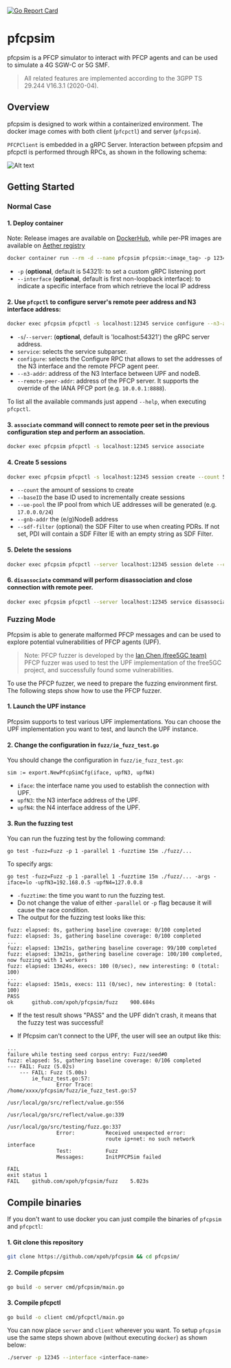 <!--
SPDX-FileCopyrightText: 2022-present Open Networking Foundation
SPDX-FileCopyrightText: 2024-present Intel Corporation

SPDX-License-Identifier: Apache-2.0

-->
[![Go Report Card](https://goreportcard.com/badge/github.com/xpoh/pfcpsim)](https://goreportcard.com/report/github.com/xpoh/pfcpsim)

# pfcpsim
pfcpsim is a PFCP simulator to interact with PFCP agents and can be used to
simulate a 4G SGW-C or 5G SMF.

> All related features are implemented according to the 3GPP TS 29.244 V16.3.1 (2020-04).

## Overview

pfcpsim is designed to work within a containerized environment. The docker image
comes with both client (`pfcpctl`) and server (`pfcpsim`).

`PFCPClient` is embedded in a gRPC Server. Interaction between pfcpsim and pfcpctl
is performed through RPCs, as shown in the following schema:

![Alt text](docs/images/schema.svg)

## Getting Started

### Normal Case

#### 1. Deploy container
Note: Release images are available on [DockerHub](https://hub.docker.com/r/omecproject/pfcpsim/tags),
while per-PR images are available on [Aether registry](https://registry.aetherproject.org/harbor/projects/9/repositories/pfcpsim/artifacts-tab)
```bash
docker container run --rm -d --name pfcpsim pfcpsim:<image_tag> -p 12345 --interface <interface-name>
```
 - `-p` (**optional**, default is 54321): to set a custom gRPC listening port
 - `--interface` (**optional**, default is first non-loopback interface): to indicate a specific interface from which retrieve the local IP address

#### 2. Use `pfcpctl` to configure server's remote peer address and N3 interface address:
```bash
docker exec pfcpsim pfcpctl -s localhost:12345 service configure --n3-addr <N3-interface-address> --remote-peer-addr <PFCP-server-address>
```
 - `-s`/`--server`: (**optional**, default is 'localhost:54321') the gRPC server address.
 - `service`: selects the service subparser.
 - `configure`: selects the Configure RPC that allows to set the addresses of the N3 interface and the remote PFCP agent peer.
 - `--n3-addr`: address of the N3 Interface between UPF and nodeB.
 - `--remote-peer-addr`: address of the PFCP server. It supports the override of the IANA PFCP port (e.g. `10.0.0.1:8888`).

To list all the available commands just append `--help`, when executing `pfcpctl`.

#### 3. `associate` command will connect to remote peer set in the previous configuration step and perform an association.
```bash
docker exec pfcpsim pfcpctl -s localhost:12345 service associate
```

#### 4. Create 5 sessions
```bash
docker exec pfcpsim pfcpctl -s localhost:12345 session create --count 5 --baseID 2 --ue-pool <CIDR-IP-pool> --gnb-addr <GNodeB-address> --sdf-filter 'permit out ip from 0.0.0.0/0 to assigned 81-81'
```
 - `--count` the amount of sessions to create
 - `--baseID` the base ID used to incrementally create sessions
 - `--ue-pool` the IP pool from which UE addresses will be generated (e.g. `17.0.0.0/24`)
 - `--gnb-addr` the (e/g)NodeB address
 - `--sdf-filter` (optional) the SDF Filter to use when creating PDRs. If not set, PDI will contain a SDF Filter IE with an empty string as SDF Filter.

#### 5. Delete the sessions
```bash
docker exec pfcpsim pfcpctl --server localhost:12345 session delete --count 5 --baseID 2
```

#### 6. `disassociate` command will perform disassociation and close connection with remote peer.
```bash
docker exec pfcpsim pfcpctl --server localhost:12345 service disassociate
```

### Fuzzing Mode

Pfcpsim is able to generate malformed PFCP messages and can be used to explore potential vulnerabilities of PFCP agents (UPF).

> Note:
> PFCP fuzzer is developed by the [Ian Chen (free5GC team)](https://github.com/ianchen0119)
> PFCP fuzzer was used to test the UPF implementation of the free5GC project, and successfully found some vulnerabilities.

To use the PFCP fuzzer, we need to prepare the fuzzing environment first. The following steps show how to use the PFCP fuzzer.

#### 1. Launch the UPF instance

Pfcpsim supports to test various UPF implementations.
You can choose the UPF implementation you want to test, and launch the UPF instance.

#### 2. Change the configuration in `fuzz/ie_fuzz_test.go`

You should change the configuration in `fuzz/ie_fuzz_test.go`:
```go=
sim := export.NewPfcpSimCfg(iface, upfN3, upfN4)
```
- `iface`: the interface name you used to establish the connection with UPF.
- `upfN3`: the N3 interface address of the UPF.
- `upfN4`: the N4 interface address of the UPF.

#### 3. Run the fuzzing test

You can run the fuzzing test by the following command:
```
go test -fuzz=Fuzz -p 1 -parallel 1 -fuzztime 15m ./fuzz/...
```
To specify args:
```
go test -fuzz=Fuzz -p 1 -parallel 1 -fuzztime 15m ./fuzz/... -args -iface=lo -upfN3=192.168.0.5 -upfN4=127.0.0.8
```
- `-fuzztime`: the time you want to run the fuzzing test.
- Do not change the value of either `-parallel` or `-p` flag because it will cause the race condition.
- The output for the fuzzing test looks like this:
```
fuzz: elapsed: 0s, gathering baseline coverage: 0/100 completed
fuzz: elapsed: 3s, gathering baseline coverage: 0/100 completed
...
fuzz: elapsed: 13m21s, gathering baseline coverage: 99/100 completed
fuzz: elapsed: 13m21s, gathering baseline coverage: 100/100 completed, now fuzzing with 1 workers
fuzz: elapsed: 13m24s, execs: 100 (0/sec), new interesting: 0 (total: 100)
...
fuzz: elapsed: 15m1s, execs: 111 (0/sec), new interesting: 0 (total: 100)
PASS
ok  	github.com/xpoh/pfcpsim/fuzz	900.684s
```
- If the test result shows "PASS" and the UPF didn't crash, it means that the fuzzy test was successful!

- If Pfcpsim can't connect to the UPF, the user will see an output like this:
```
...
failure while testing seed corpus entry: Fuzz/seed#0
fuzz: elapsed: 5s, gathering baseline coverage: 0/106 completed
--- FAIL: Fuzz (5.02s)
    --- FAIL: Fuzz (5.00s)
        ie_fuzz_test.go:57:
                Error Trace:    /home/xxxx/pfcpsim/fuzz/ie_fuzz_test.go:57
                                                        /usr/local/go/src/reflect/value.go:556
                                                        /usr/local/go/src/reflect/value.go:339
                                                        /usr/local/go/src/testing/fuzz.go:337
                Error:          Received unexpected error:
                                route ip+net: no such network interface
                Test:           Fuzz
                Messages:       InitPFCPSim failed

FAIL
exit status 1
FAIL    github.com/xpoh/pfcpsim/fuzz    5.023s
```

## Compile binaries
If you don't want to use docker you can just compile the binaries of `pfcpsim` and `pfcpctl`:

#### 1. Git clone this repository
```bash
git clone https://github.com/xpoh/pfcpsim && cd pfcpsim/
```

#### 2. Compile pfcpsim
```bash
go build -o server cmd/pfcpsim/main.go
```

#### 3. Compile pfcpctl
```bash
go build -o client cmd/pfcpctl/main.go
```

You can now place `server` and `client` wherever you want.
To setup `pfcpsim` use the same steps shown above (without executing `docker`)
as shown below:
```bash
./server -p 12345 --interface <interface-name>
```
